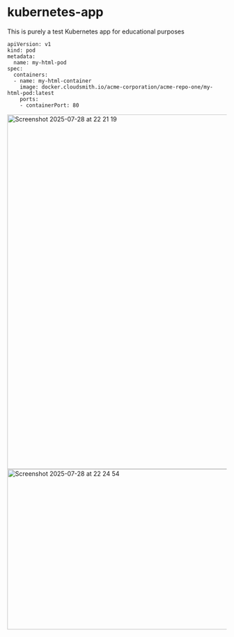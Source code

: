 # kubernetes-app
This is purely a test Kubernetes app for educational purposes

```
apiVersion: v1
kind: pod
metadata:
  name: my-html-pod
spec:
  containers:
  - name: my-html-container
    image: docker.cloudsmith.io/acme-corporation/acme-repo-one/my-html-pod:latest
    ports:
    - containerPort: 80
```

<img width="1492" height="813" alt="Screenshot 2025-07-28 at 22 21 19" src="https://github.com/user-attachments/assets/8505577c-e38c-4fe2-a9a9-9e53c7163460" />

<img width="1231" height="368" alt="Screenshot 2025-07-28 at 22 24 54" src="https://github.com/user-attachments/assets/c1954cd6-25d3-4de9-af09-f511c5ab9890" />
